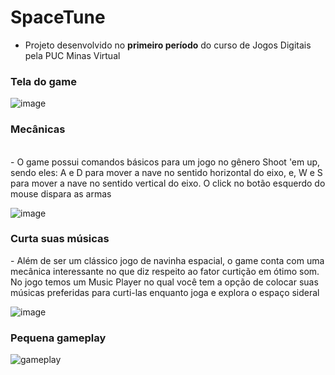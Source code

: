 # SpaceTune

- Projeto desenvolvido no <b>primeiro período</b> do curso de Jogos Digitais pela PUC Minas Virtual

<h3>Tela do game</h3>

![image](https://github.com/danielsantosds7/SpaceTune/assets/50743449/f5abf8af-afd8-412e-be3b-3ac7e440e3ba)


<h3>Mecânicas</h3>
</br>
- O game possui comandos básicos para um jogo no gênero Shoot 'em up, sendo eles: A e D para mover a nave no sentido horizontal do eixo, e, W e S para mover a nave no sentido vertical do eixo. O click no botão esquerdo do mouse dispara as armas

![image](https://github.com/danielsantosds7/SpaceTune/assets/50743449/0e076c6f-8242-4350-8cbb-4a97d3ef64ff)

<h3>Curta suas músicas</h3>
- Além de ser um clássico jogo de navinha espacial, o game conta com uma mecânica interessante no que diz respeito ao fator curtição em ótimo som. No jogo temos um Music Player no qual você tem a opção de colocar suas músicas preferidas para curti-las enquanto joga e explora o espaço sideral


![image](https://github.com/danielsantosds7/SpaceTune/assets/50743449/2cf871de-1992-45ca-bead-27615859fcb8)

<h3>Pequena gameplay</h3>

![gameplay](https://github.com/danielsantosds7/SpaceTune/assets/50743449/86824e28-9767-49bd-a103-12f335fd28fe)
